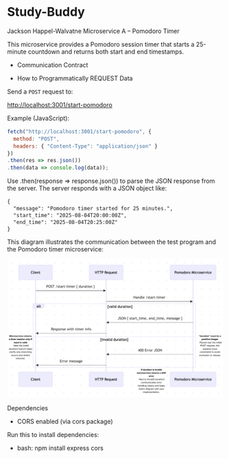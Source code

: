 # Study-Buddy
Jackson Happel-Walvatne
Microservice A – Pomodoro Timer

This microservice provides a Pomodoro session timer that starts a 25-minute countdown and returns both start and end timestamps.

- Communication Contract

- How to Programmatically REQUEST Data

Send a `POST` request to:

[http://localhost:3001/start-pomodoro](http://localhost:3001/start-pomodoro)

Example (JavaScript):
```js
fetch("http://localhost:3001/start-pomodoro", {
  method: "POST",
  headers: { "Content-Type": "application/json" }
})
.then(res => res.json())
.then(data => console.log(data));
```


Use .then(response => response.json()) to parse the JSON response from the server.
The server responds with a JSON object like:
```
{
  "message": "Pomodoro timer started for 25 minutes.",
  "start_time": "2025-08-04T20:00:00Z",
  "end_time": "2025-08-04T20:25:00Z"
}
```
This diagram illustrates the communication between the test program and the Pomodoro timer microservice:

![UML Sequence Diagram](./UML%20-%20Pomodoro%20Timer%20Session.png)

Dependencies

- CORS enabled (via cors package)
  
Run this to install dependencies:
- bash:
  npm install express cors



